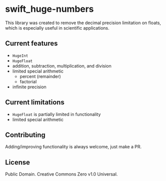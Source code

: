 # swift_huge-numbers

This library was created to remove the decimal precision limitation on floats, which is especially useful in scientific applications.

## Current features
- `HugeInt`
- `HugeFloat`
- addition, subtraction, multiplication, and division
- limited special arithmetic
  - percent (remainder)
  - factorial
- infinite precision

## Current limitations
- `HugeFloat` is partially limited in functionality
- limited special arithmetic

## Contributing
Adding/improving functionality is always welcome, just make a PR.

## License
Public Domain. Creative Commons Zero v1.0 Universal.
